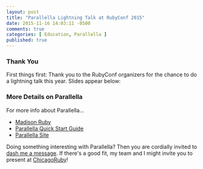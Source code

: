 ```yaml
---
layout: post
title: "Parallella Lightning Talk at RubyConf 2015"
date: 2015-11-16 14:03:11 -0500
comments: true
categories: [ Education, Parallella ]
published: true
---
```


### Thank You

First things first: Thank you to the RubyConf organizers for the chance to do a lightning talk this year. Slides appear below:

<center><script async class="speakerdeck-embed" data-id="c5458ed0047c42b387329bd274f4d8d7" data-ratio="1.77777777777778" src="//speakerdeck.com/assets/embed.js"></script></center>

### More Details on Parallella

For more info about Parallella...

* [Madison Ruby](http://rayhightower.com/blog/2015/08/22/madison-ruby-and-parallella/)
* [Parallella Quick Start Guide](/blog/2014/07/07/parallella-quick-start-guide-with-gotchas/)
* [Parallella Site](http://parallella.org/)

Doing something interesting with Parallella? Then you are cordially invited to [dash me a message](/contact). If there's a good fit, my team and I might invite you to present at [ChicagoRuby](http://chicagoruby.org)!
